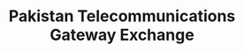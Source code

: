 ---
title: "Pakistan Telecommunications Gateway Exchange"
url: /karachi/pakistan-telecommunications-gateway-exchange/
shop: shop
---